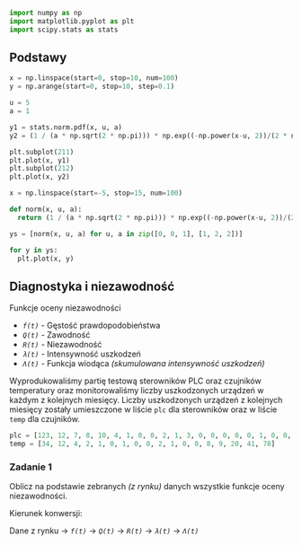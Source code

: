 ```py
import numpy as np
import matplotlib.pyplot as plt
import scipy.stats as stats
```

## Podstawy

```py
x = np.linspace(start=0, stop=10, num=100)
y = np.arange(start=0, stop=10, step=0.1)
```

```py
u = 5
a = 1

y1 = stats.norm.pdf(x, u, a)
y2 = (1 / (a * np.sqrt(2 * np.pi))) * np.exp((-np.power(x-u, 2))/(2 * np.power(a, 2))); # generowanie przebiegu gaussa

plt.subplot(211)
plt.plot(x, y1)
plt.subplot(212)
plt.plot(x, y2)
```

```py
x = np.linspace(start=-5, stop=15, num=100)

def norm(x, u, a):
  return (1 / (a * np.sqrt(2 * np.pi))) * np.exp((-np.power(x-u, 2))/(2 * np.power(a, 2)))

ys = [norm(x, u, a) for u, a in zip([0, 0, 1], [1, 2, 2])]

for y in ys:
  plt.plot(x, y)
```

## Diagnostyka i niezawodność

Funkcje oceny niezawodności

- _`f(t)`_ - Gęstość prawdopodobieństwa
- _`Q(t)`_ - Zawodność
- _`R(t)`_ - Niezawodność
- _`λ(t)`_ - Intensywność uszkodzeń
- _`Λ(t)`_ - Funkcja wiodąca _(skumulowana intensywność uszkodzeń)_

Wyprodukowaliśmy partię testową sterowników PLC oraz czujników temperatury oraz monitorowaliśmy liczby uszkodzonych urządzeń w każdym z kolejnych miesięcy. Liczby uszkodzonych urządzeń z kolejnych miesięcy zostały umieszczone w liście `plc` dla sterowników oraz w liście `temp` dla czujników.

```py
plc = [123, 12, 7, 8, 10, 4, 1, 0, 0, 2, 1, 3, 0, 0, 0, 0, 0, 1, 0, 0, 0, 0, 1, 0, 0, 0, 2, 7, 12, 10, 18, 20, 20, 12, 50, 180, 80, 110, 43, 63]
temp = [34, 12, 4, 2, 1, 0, 1, 0, 0, 2, 1, 0, 0, 8, 9, 20, 41, 78]
```

### Zadanie 1

Oblicz na podstawie zebranych _(z rynku)_ danych wszystkie funkcje oceny niezawodności.

Kierunek konwersji:

Dane z rynku → _`f(t)`_ → _`Q(t)`_ → _`R(t)`_ → _`λ(t)`_ → _`Λ(t)`_

<!--

```py
n = len(plc)
f = plc / np.sum(plc) # funkcja gęstości uszkodzeń
Q = np.zeros(n) # zawodność
for i in range(1, n):
  Q[i] = Q[i - 1] + f[i]
R = 1 - Q # niezawodność
l = f / R # intensywność uszkodzeń

L = np.zeros(n) # funkcja wiodąca
# skumulowana intensywność uszkodzeń
for i in range(1, n):
  L[i] = L[i - 1] + l[i]
```

```py
n2 = len(temp)
f2 = temp / np.sum(temp)
Q2 = np.zeros(n2)
for i in range(1, n2):
  Q2[i] = Q2[i - 1] + f2[i]
R2 = 1 - Q2
l2 = f2 / R2
```

```py
l3 = l[0:36]
l4 = np.array(list(l2[0:12]) + list(l2[0:12]) + list(l2[0:12]))
plt.plot(l3)
plt.plot(l4 * l4)
l5 = 1 - ((1 - (l4 * l4)) * (1 - l3))
plt.plot(l5)
plt.ylim(0, 0.1)
plt.show()
````

-->
